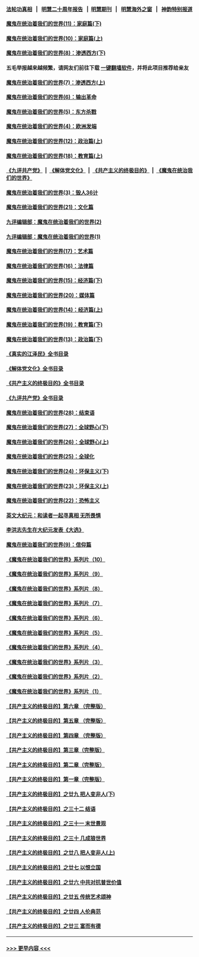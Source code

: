 #### [法轮功真相](https://github.com/gfw-breaker/truth/blob/master/README.md?t=0) &nbsp;&nbsp;|&nbsp;&nbsp; [明慧二十周年报告](https://github.com/gfw-breaker/mh-reports/blob/master/README.md?t=0) &nbsp;&nbsp;|&nbsp;&nbsp;[明慧期刊](https://github.com/gfw-breaker/mh-qikan) &nbsp;&nbsp;|&nbsp;&nbsp; [明慧海外之窗](https://github.com/gfw-breaker/mh-news/blob/master/README.md?t=0) &nbsp;&nbsp;|&nbsp;&nbsp; [神韵特别报道](https://github.com/gfw-breaker/mh-news/blob/master/shenyun.md?t=0)
#### [魔鬼在统治着我们的世界(11)：家庭篇(下)](../pages/nsc422/n10440961.md?t=12030952) 
#### [魔鬼在统治着我们的世界(10)：家庭篇(上)](../pages/nsc422/n10435448.md?t=12030952) 
#### [魔鬼在统治着我们的世界(8)：渗透西方(下)](../pages/nsc422/n10429603.md?t=12030952) 
#### 五毛举报越来越频繁，请网友们前往下载 [一键翻墙软件](https://github.com/gfw-breaker/ssr-accounts)，并将此项目推荐给亲友
#### [魔鬼在统治着我们的世界(7)：渗透西方(上)](../pages/nsc422/n10426013.md?t=12030952) 
#### [魔鬼在统治着我们的世界(6)：输出革命](../pages/nsc422/n10421536.md?t=12030952) 
#### [魔鬼在统治着我们的世界(5)：东方杀戮](../pages/nsc422/n10417707.md?t=12030952) 
#### [魔鬼在统治着我们的世界(4)：欧洲发端](../pages/nsc422/n10414890.md?t=12030952) 
#### [魔鬼在统治着我们的世界(12)：政治篇(上)](../pages/nsc422/n10444576.md?t=12030952) 
#### [魔鬼在统治着我们的世界(18)：教育篇(上)](../pages/nsc422/n10526970.md?t=12030952) 
#### [《九评共产党》](https://github.com/begood0513/9ping.md/blob/master/README.md) &nbsp;|&nbsp; [《解体党文化》](../../../../jtdwh.md/blob/master/README.md)  &nbsp;|&nbsp; [《共产主义的终极目的》](../../../../gczydzjmd.md/blob/master/README.md) &nbsp;|&nbsp; [《魔鬼在统治我们的世界》](../../../../mgztzwmdsj.md/blob/master/README.md) 
#### [魔鬼在统治着我们的世界(3)：毁人36计](../pages/nsc422/n10411583.md?t=12030952) 
#### [魔鬼在统治着我们的世界(21)：文化篇](../pages/nsc422/n10597706.md?t=12030952) 
#### [九评编辑部：魔鬼在统治着我们的世界(2)](../pages/nsc422/n10410036.md?t=12030952) 
#### [九评编辑部：魔鬼在统治着我们的世界(1)](../pages/nsc422/n10406825.md?t=12030952) 
#### [魔鬼在统治着我们的世界(17)：艺术篇](../pages/nsc422/n10499093.md?t=12030952) 
#### [魔鬼在统治着我们的世界(16)：法律篇](../pages/nsc422/n10485969.md?t=12030952) 
#### [魔鬼在统治着我们的世界(15)：经济篇(下)](../pages/nsc422/n10469975.md?t=12030952) 
#### [魔鬼在统治着我们的世界(20)：媒体篇](../pages/nsc422/n10586579.md?t=12030952) 
#### [魔鬼在统治着我们的世界(14)：经济篇(上)](../pages/nsc422/n10457370.md?t=12030952) 
#### [魔鬼在统治着我们的世界(19)：教育篇(下)](../pages/nsc422/n10564808.md?t=12030952) 
#### [魔鬼在统治着我们的世界(13)：政治篇(下)](../pages/nsc422/n10448270.md?t=12030952) 
#### [《真实的江泽民》全书目录](../pages/nsc422/n13721399.md?t=12030952) 
#### [《解体党文化》全书目录](../pages/nsc422/n13721157.md?t=12030952) 
#### [《共产主义的终极目的》全书目录](../pages/nsc422/n13721048.md?t=12030952) 
#### [《九评共产党》全书目录](../pages/nsc422/n13708085.md?t=12030952) 
#### [魔鬼在统治着我们的世界(28)：结束语](../pages/nsc422/n10936246.md?t=12030952) 
#### [魔鬼在统治着我们的世界(27)：全球野心(下)](../pages/nsc422/n10928319.md?t=12030952) 
#### [魔鬼在统治着我们的世界(26)：全球野心(上)](../pages/nsc422/n10900318.md?t=12030952) 
#### [魔鬼在统治着我们的世界(25)：全球化](../pages/nsc422/n10788205.md?t=12030952) 
#### [魔鬼在统治着我们的世界(24)：环保主义(下)](../pages/nsc422/n10695307.md?t=12030952) 
#### [魔鬼在统治着我们的世界(23)：环保主义(上)](../pages/nsc422/n10688613.md?t=12030952) 
#### [魔鬼在统治着我们的世界(22)：恐怖主义](../pages/nsc422/n10614727.md?t=12030952) 
#### [英文大纪元：和读者一起寻真相 无所畏惧](../pages/nsc422/n12542027.md?t=12030952) 
#### [李洪志先生在大纪元发表《大选》](../pages/nsc422/n12534746.md?t=12030952) 
#### [魔鬼在统治着我们的世界(9)：信仰篇](../pages/nsc422/n10432159.md?t=12030952) 
#### [《魔鬼在统治着我们的世界》系列片（10）](../pages/nsc422/n12292670.md?t=12030952) 
#### [《魔鬼在统治着我们的世界》系列片（9）](../pages/nsc422/n12290859.md?t=12030952) 
#### [《魔鬼在统治着我们的世界》系列片（8）](../pages/nsc422/n12287445.md?t=12030952) 
#### [《魔鬼在统治着我们的世界》系列片（7）](../pages/nsc422/n12283425.md?t=12030952) 
#### [《魔鬼在统治着我们的世界》系列片（6）](../pages/nsc422/n12282314.md?t=12030952) 
#### [《魔鬼在统治着我们的世界》系列片（5）](../pages/nsc422/n12281419.md?t=12030952) 
#### [《魔鬼在统治着我们的世界》系列片（4）](../pages/nsc422/n12274024.md?t=12030952) 
#### [《魔鬼在统治着我们的世界》系列片（3）](../pages/nsc422/n12271322.md?t=12030952) 
#### [《魔鬼在统治着我们的世界》系列片（2）](../pages/nsc422/n12269049.md?t=12030952) 
#### [《魔鬼在统治着我们的世界》系列片（1）](../pages/nsc422/n12267575.md?t=12030952) 
#### [【共产主义的终极目的】第六章 （完整版）](../pages/nsc422/n11428913.md?t=12030952) 
#### [【共产主义的终极目的】第五章 （完整版）](../pages/nsc422/n11428912.md?t=12030952) 
#### [【共产主义的终极目的】第四章 （完整版）](../pages/nsc422/n11428907.md?t=12030952) 
#### [【共产主义的终极目的】第三章（完整版）](../pages/nsc422/n11428848.md?t=12030952) 
#### [【共产主义的终极目的】第二章（完整版）](../pages/nsc422/n11428831.md?t=12030952) 
#### [【共产主义的终极目的】第一章（完整版）](../pages/nsc422/n11417651.md?t=12030952) 
#### [【共产主义的终极目的】之廿九 把人变非人(下)](../pages/nsc422/n11344140.md?t=12030952) 
#### [【共产主义的终极目的】之三十二 结语](../pages/nsc422/n11360535.md?t=12030952) 
#### [【共产主义的终极目的】之三十一 末世景观](../pages/nsc422/n11351129.md?t=12030952) 
#### [【共产主义的终极目的】之三十 几成狼世界](../pages/nsc422/n11348280.md?t=12030952) 
#### [【共产主义的终极目的】之廿八 把人变非人(上)](../pages/nsc422/n11340492.md?t=12030952) 
#### [【共产主义的终极目的】之廿七 以恨立国](../pages/nsc422/n11336944.md?t=12030952) 
#### [【共产主义的终极目的】之廿六 中共对抗普世价值](../pages/nsc422/n11324785.md?t=12030952) 
#### [【共产主义的终极目的】之廿五 传统艺术颂神](../pages/nsc422/n11296396.md?t=12030952) 
#### [【共产主义的终极目的】之廿四 人伦典范](../pages/nsc422/n11296397.md?t=12030952) 
#### [【共产主义的终极目的】之廿三 富而有德](../pages/nsc422/n11283598.md?t=12030952) 

----
#### [ >>> 更早内容 <<< ](../indexes/nsc422-earlier.md)

